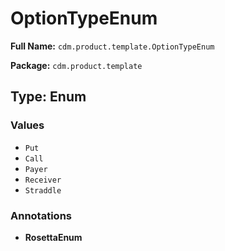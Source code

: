 # OptionTypeEnum

**Full Name:** `cdm.product.template.OptionTypeEnum`

**Package:** `cdm.product.template`

## Type: Enum

### Values

- `Put`
- `Call`
- `Payer`
- `Receiver`
- `Straddle`
### Annotations

- **RosettaEnum**

